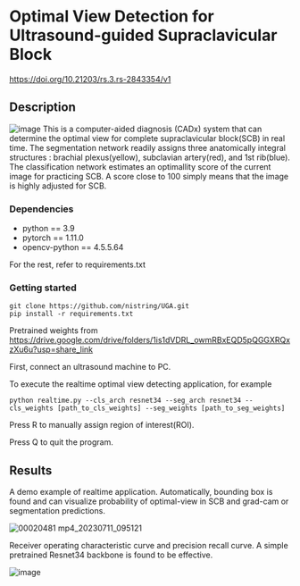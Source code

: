 # Optimal View Detection for Ultrasound-guided Supraclavicular Block
https://doi.org/10.21203/rs.3.rs-2843354/v1
## Description

![image](https://github.com/nistring/Ultrasound-Optimal-View-Detection/assets/71208448/1a54927a-befb-4805-ae6e-08fe44cdd6b9)
This is a computer-aided diagnosis (CADx) system that can determine the optimal view for complete supraclavicular block(SCB) in real time. The segmentation network readily assigns three anatomically integral structures : brachial plexus(yellow), subclavian artery(red), and 1st rib(blue). The classification network estimates an optimallity score of the current image for practicing SCB. A score close to 100 simply means that the image is highly adjusted for SCB.

### Dependencies
  - python == 3.9
  - pytorch == 1.11.0
  - opencv-python == 4.5.5.64

For the rest, refer to requirements.txt

### Getting started

  ```
  git clone https://github.com/nistring/UGA.git
  pip install -r requirements.txt
  ```
Pretrained weights from https://drive.google.com/drive/folders/1is1dVDRL_owmRBxEQD5pQGGXRQxzXu6u?usp=share_link

First, connect an ultrasound machine to PC.

To execute the realtime optimal view detecting application, for example
  ```
  python realtime.py --cls_arch resnet34 --seg_arch resnet34 --cls_weights [path_to_cls_weights] --seg_weights [path_to_seg_weights]
  ```
Press R to manually assign region of interest(ROI).

Press Q to quit the program.

## Results

A demo example of realtime application. Automatically, bounding box is found and can visualize probability of optimal-view in SCB and grad-cam or segmentation predictions.

![00020481 mp4_20230711_095121](https://github.com/nistring/Ultrasound-Optimal-View-Detection/assets/71208448/f6ff103a-9d74-46d3-beb2-2f172b4bb83f)

Receiver operating characteristic curve and precision recall curve. A simple pretrained Resnet34 backbone is found to be effective.

![image](https://github.com/nistring/Ultrasound-Optimal-View-Detection/assets/71208448/11960fc2-fc05-4109-a357-0a3db275af3a)




